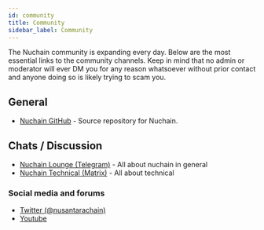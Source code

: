 ```yaml
---
id: community
title: Community
sidebar_label: Community
---
```


The Nuchain community is expanding every day. Below are the most essential links to the community
channels. Keep in mind that no admin or moderator will ever DM you for any reason whatsoever without
prior contact and anyone doing so is likely trying to scam you.

## General

- [Nuchain GitHub](https://github.com/nusantarachain/nuchain/) - Source repository for Nuchain.

## Chats / Discussion

- [Nuchain Lounge (Telegram)](https://t.me/nusantarachain) - All about nuchain in general
- [Nuchain Technical (Matrix)](https://app.element.io/#/room/!aYWUxhUvutqbMBQIsN:matrix.org) - All about technical

### Social media and forums

- [Twitter (@nusantarachain)](https://twitter.com/nusantarachain)
- [Youtube](https://www.youtube.com/channel/UC2of6i3ywKX5xyMvcPZt8AQ)
